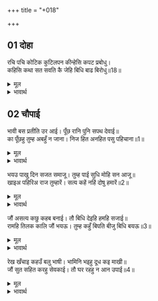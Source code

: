 +++
title = "+018"

+++


## 01 दोहा
रचि पचि कोटिक कुटिलपन कीन्हेसि कपट प्रबोधु।  
कहिसि कथा सत सवति कै जेहि बिधि बाढ बिरोधु॥18॥  

<details><summary>मूल</summary>

रचि पचि कोटिक कुटिलपन कीन्हेसि कपट प्रबोधु।  
कहिसि कथा सत सवति कै जेहि बिधि बाढ बिरोधु॥18॥  
</details>

<details><summary>भावार्थ</summary>

इस तरह करोडों कुटिलपन की बातें गढ-छोलकर मन्थरा ने कैकेयी को उलटा-सीधा समझा दिया और सैकडों सौतों की कहानियाँ इस प्रकार (बना-बनाकर) कहीं जिस प्रकार विरोध बढे॥18॥  
</details>





## 02 चौपाई
भावी बस प्रतीति उर आई। पूँछ रानि पुनि सपथ देवाई॥  
का पूँछहु तुम्ह अबहुँ न जाना। निज हित अनहित पसु पहिचाना॥1॥  

<details><summary>मूल</summary>

भावी बस प्रतीति उर आई। पूँछ रानि पुनि सपथ देवाई॥  
का पूँछहु तुम्ह अबहुँ न जाना। निज हित अनहित पसु पहिचाना॥1॥  
</details>

<details><summary>भावार्थ</summary>

होनहार वश कैकेयी के मन में विश्वास हो गया। रानी फिर सौगन्ध दिलाकर पूछने लगी। (मन्थरा बोली-) क्या पूछती हो? अरे, तुमने अब भी नहीं समझा? अपने भले-बुरे को (अथवा मित्र-शत्रु को) तो पशु भी पहचान लेते हैं॥1॥  
</details>

भयउ पाखु दिन सजत समाजू। तुम्ह पाई सुधि मोहि सन आजू॥  
खाइअ पहिरिअ राज तुम्हारें। सत्य कहें नहिं दोषु हमारें॥2॥  

<details><summary>मूल</summary>

भयउ पाखु दिन सजत समाजू। तुम्ह पाई सुधि मोहि सन आजू॥  
खाइअ पहिरिअ राज तुम्हारें। सत्य कहें नहिं दोषु हमारें॥2॥  
</details>

<details><summary>भावार्थ</summary>

पूरा पखवाडा बीत गया सामान सजते और तुमने खबर पाई है आज मुझसे! मैं तुम्हारे राज में खाती-पहनती हूँ, इसलिए सच कहने में मुझे कोई दोष नहीं है॥2॥  
</details>

जौं असत्य कछु कहब बनाई। तौ बिधि देइहि हमहि सजाई॥  
रामहि तिलक कालि जौं भयऊ। तुम्ह कहुँ बिपति बीजु बिधि बयऊ॥3॥  

<details><summary>मूल</summary>

जौं असत्य कछु कहब बनाई। तौ बिधि देइहि हमहि सजाई॥  
रामहि तिलक कालि जौं भयऊ। तुम्ह कहुँ बिपति बीजु बिधि बयऊ॥3॥  
</details>

<details><summary>भावार्थ</summary>

यदि मैं कुछ बनाकर झूठ कहती होऊँगी तो विधाता मुझे दण्ड देगा। यदि कल राम को राजतिलक हो गया तो (समझ रखना कि) तुम्हारे लिए विधाता ने विपत्ति का बीज बो दिया॥3॥  
</details>

रेख खँचाइ कहउँ बलु भाषी। भामिनि भइहु दूध कइ माखी॥  
जौं सुत सहित करहु सेवकाई। तौ घर रहहु न आन उपाई॥4॥  

<details><summary>मूल</summary>

रेख खँचाइ कहउँ बलु भाषी। भामिनि भइहु दूध कइ माखी॥  
जौं सुत सहित करहु सेवकाई। तौ घर रहहु न आन उपाई॥4॥  
</details>

<details><summary>भावार्थ</summary>

मैं यह बात लकीर खीञ्चकर बलपूर्वक कहती हूँ, हे भामिनी! तुम तो अब दूध की मक्खी हो गई! (जैसे दूध में पडी हुई मक्खी को लोग निकालकर फेङ्क देते हैं, वैसे ही तुम्हें भी लोग घर से निकाल बाहर करेङ्गे) जो पुत्र सहित (कौसल्या की) चाकरी बजाओगी तो घर में रह सकोगी, (अन्यथा घर में रहने का) दूसरा उपाय नहीं॥4॥  
</details>

